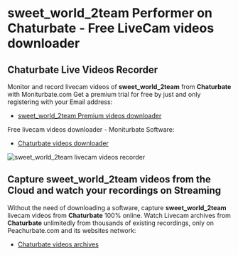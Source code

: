 # sweet_world_2team Performer on Chaturbate - Free LiveCam videos downloader

## Chaturbate Live Videos Recorder

Monitor and record livecam videos of **sweet_world_2team** from **Chaturbate** with Moniturbate.com
Get a premium trial for free by just and only registering with your Email address:
* [sweet_world_2team Premium videos downloader](https://moniturbate.com/request-demo-licence-key.html)

Free livecam videos downloader - Moniturbate Software:
* [Chaturbate videos downloader](https://moniturbate.com/moniturbate-download-software.html)

![sweet_world_2team livecam videos recorder](https://peachurnet.com/templates/moniturbate-software.png)


## Capture sweet_world_2team videos from the Cloud and watch your recordings on Streaming

Without the need of downloading a software, capture **sweet_world_2team** livecam videos from **Chaturbate** 100% online.
Watch Livecam archives from **Chaturbate** unlimitedly from thousands of existing recordings, only on Peachurbate.com and its websites network:
* [Chaturbate videos archives](https://peachurnet.com/)